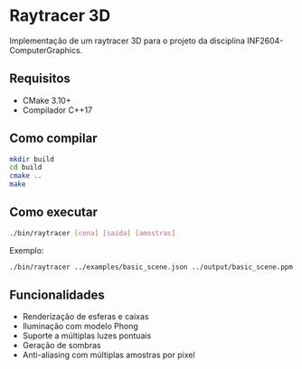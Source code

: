 # Raytracer 3D

Implementação de um raytracer 3D para o projeto da disciplina INF2604-ComputerGraphics.

## Requisitos

- CMake 3.10+
- Compilador C++17

## Como compilar

```bash
mkdir build
cd build
cmake ..
make
```

## Como executar

```bash
./bin/raytracer [cena] [saída] [amostras]
```

Exemplo:
```bash
./bin/raytracer ../examples/basic_scene.json ../output/basic_scene.ppm 4
```

## Funcionalidades

- Renderização de esferas e caixas
- Iluminação com modelo Phong
- Suporte a múltiplas luzes pontuais
- Geração de sombras
- Anti-aliasing com múltiplas amostras por pixel 